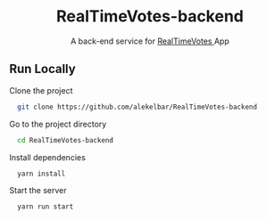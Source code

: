 
<h1 align="center"> RealTimeVotes-backend </h1>

<p align="center">
A back-end service for <a href="https://github.com/alekelbar/RealTimeVotes"> RealTimeVotes </a> App
</p>

## Run Locally

Clone the project

```bash
  git clone https://github.com/alekelbar/RealTimeVotes-backend
```

Go to the project directory

```bash
  cd RealTimeVotes-backend
```

Install dependencies

```bash
  yarn install
```

Start the server

```bash
  yarn run start
```

